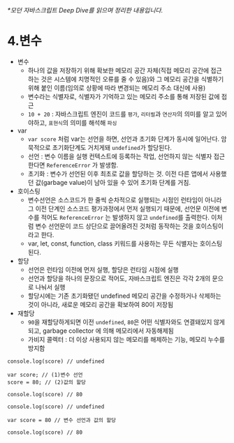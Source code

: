 _\*모던 자바스크립트 Deep Dive를 읽으며 정리한 내용입니다._

# 4.변수

- 변수
  - 하나의 값을 저장하기 위해 확보한 메모리 공간 자체(직접 메모리 공간에 접근하는 것은 시스템에 치명적인 오류를 줄 수 있음)와 그 메모리 공간을 식별하기 위해 붙인 이름(임의로 상황에 따라 변경되는 메모리 주소 대신에 사용)
  - 변수라는 식별자로, 식별자가 기억하고 있는 메모리 주소를 통해 저장된 값에 접근
  - `10 + 20` : 자바스크립트 엔진이 코드를 `평가`, `리터럴`과 `연산자`의 의미를 알고 있어야하고, `표현식`의 의미를 해석해 `파싱`
- var
  - `var score` 처럼 var는 선언을 하면, 선언과 초기화 단계가 동시에 일어난다. 암묵적으로 초기화단계도 거치게돼 `undefined`가 할당된다.
  - 선언 : 변수 이름을 실행 컨텍스트에 등록하는 작업, 선언하지 않는 식별자 접근한다면 `ReferenceError` 가 발생함.
  - 초기화 : 변수가 선언된 이후 최초로 값을 할당하는 것. 이전 다른 앱에서 사용했던 값(garbage value)이 남아 있을 수 있어 초기화 단계를 거침.
- 호이스팅
  - 변수선언은 소스코드가 한 줄씩 순차적으로 실행되는 시점인 런타임이 아니라 그 이전 단계인 소스코드 평가과정에서 먼저 실행되기 때문에, 선언문 이전에 변수를 적어도 `ReferenceError` 는 발생하지 않고 `undefined`를 출력한다. 이처럼 변수 선언문이 코드 상단으로 끌어올려진 것처럼 동작하는 것을 호이스팅이라고 한다.
  - var, let, const, function, class 키워드를 사용하는 무든 식별자는 호이스팅 된다.
- 할당
  - 선언은 런타임 이전에 먼저 실행, 할당은 런타임 시점에 실행
  - 선언과 할당을 하나의 문장으로 적어도, 자바스크립트 엔진은 각각 2개의 문으로 나눠서 실행
  - 할당시에는 기존 초기화됐던 undefined 메모리 공간을 수정하거나 삭제하는 것이 아니라, 새로운 메모리 공간을 확보하여 80이 저장됨
- 재할당
  - `90`을 재할당하게되면 이전 `undefined`, `80`은 어떤 식별자와도 연결돼있지 않게 되고, garbage collector 에 의해 메모리에서 자동해제됨
  - 가비지 콜렉터 : 더 이상 사용되지 않는 메모리를 해제하는 기능, 메모리 누수를 방지함

```
console.log(score) // undefined

var score; // (1)변수 선언
score = 80; // (2)값의 할당

console.log(score) // 80
```

```
console.log(score) // undefined

var score = 80 // 변수 선언과 값의 할당

console.log(score) // 80
```

